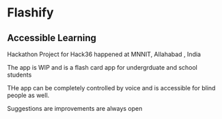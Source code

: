 # Flashify
## Accessible Learning
Hackathon Project for Hack36 happened at MNNIT, Allahabad , India

The app is WIP and is a flash card app for undergrduate and school students

THe app can be completely controlled by voice and is accessible for blind people as well.

Suggestions are improvements are always open
